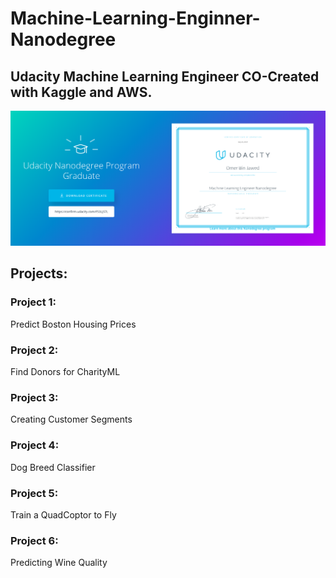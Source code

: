 # Machine-Learning-Enginner-Nanodegree

## Udacity Machine Learning Engineer CO-Created with Kaggle and AWS. 

![Nanodegree](https://github.com/OBINJAWED/Machine-Learning-Enginner-Nanodegree/blob/master/Nanodegree%20Graduation.png)



## Projects:

### Project 1: 

Predict Boston Housing Prices

### Project 2: 

Find Donors for CharityML

### Project 3: 

Creating Customer Segments

### Project 4: 

Dog Breed Classifier

### Project 5: 

Train a QuadCoptor to Fly

### Project 6: 

Predicting Wine Quality
